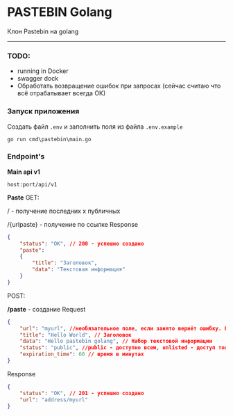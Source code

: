# PASTEBIN Golang

Клон Pastebin на golang

---

### TODO:
* running in Docker
* swagger dock
* Обработать возвращение ошибок при запросах (сейчас считаю что всё отрабатывает всегда ОК)

### Запуск приложения

Создать файл `.env` и заполнить поля из файла `.env.example` 
```Shell
go run cmd\pastebin\main.go
```


### Endpoint's
**Main api v1**
```
host:port/api/v1
```

**Paste**
GET:

/ - получение последних x публичных

/{urlpaste} - получение по ссылке
Response
```JSON
{
    "status": "OK", // 200 - успешно создано
    "paste": 
    {
        "title": "Заголовок",
        "data": "Текстовая информация"
    }
}
```


POST:

**/paste** - создание
Request
```JSON
{
    "url": "myurl", //необязательное поле, если занято вернёт ошибку. Если не указано будет сгенерировано автоматически (hash)
    "title": "Hello World", // Заголовок
    "data": "Hello pastebin golang", // Набор текстовой информации
    "status": "public", //public - доступно всем, unlisted - доступ только по ссылке
    "expiration_time": 60 // время в минутах
}
```
Response
```JSON
{
    "status": "OK", // 201 - успешно создано
    "url": "address/myurl"
}
```